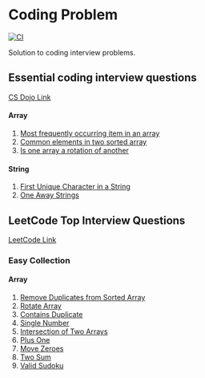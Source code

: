 # Coding Problem

[![CI](https://github.com/apvasanth03/CodingProblem/workflows/CI/badge.svg)](https://github.com/apvasanth03/CodingProblem/actions)

Solution to coding interview problems.

## Essential coding interview questions

[CS Dojo Link](https://www.udemy.com/course/11-essential-coding-interview-questions/)

#### Array

1. [Most frequently occurring item in an array](https://github.com/apvasanth03/CodingProblem/blob/master/documentation/essentialquestions/array/most_frequently_occurring_item_in_an_array.md)
2. [Common elements in two sorted array](https://github.com/apvasanth03/CodingProblem/blob/master/documentation/essentialquestions/array/common_elements_in_two_sorted_array.md)
3. [Is one array a rotation of another](https://github.com/apvasanth03/CodingProblem/blob/master/documentation/essentialquestions/array/is_one_array_rotation_of_another.md)

#### String

1. [First Unique Character in a String](https://github.com/apvasanth03/CodingProblem/blob/master/documentation/essentialquestions/string/first_unique_character_in_a_string.md)
2. [One Away Strings](https://github.com/apvasanth03/CodingProblem/blob/master/documentation/essentialquestions/string/one_away_strings.md)

## LeetCode Top Interview Questions

[LeetCode Link](https://leetcode.com/explore/interview/card/top-interview-questions-easy/)

### Easy Collection

#### Array

1. [Remove Duplicates from Sorted Array](https://github.com/apvasanth03/CodingProblem/blob/master/documentation/leetcode/topquestions/easy/array/remove_duplicates_from_sorted_array.md)
2. [Rotate Array](https://github.com/apvasanth03/CodingProblem/blob/master/documentation/leetcode/topquestions/easy/array/rotate_array.md)
3. [Contains Duplicate](https://github.com/apvasanth03/CodingProblem/blob/master/documentation/leetcode/topquestions/easy/array/contains_duplicate.md)
4. [Single Number](https://github.com/apvasanth03/CodingProblem/blob/master/documentation/leetcode/topquestions/easy/array/single_number.md)
5. [Intersection of Two Arrays](https://github.com/apvasanth03/CodingProblem/blob/master/documentation/leetcode/topquestions/easy/array/intersection_of_two_arrays.md)
6. [Plus One](https://github.com/apvasanth03/CodingProblem/blob/master/documentation/leetcode/topquestions/easy/array/plus_one.md)
7. [Move Zeroes](https://github.com/apvasanth03/CodingProblem/blob/master/documentation/leetcode/topquestions/easy/array/move_zeroes.md)
8. [Two Sum](https://github.com/apvasanth03/CodingProblem/blob/master/documentation/leetcode/topquestions/easy/array/two_sum.md)
9. [Valid Sudoku](https://github.com/apvasanth03/CodingProblem/blob/master/documentation/leetcode/topquestions/easy/array/validate_sudoku.md)


